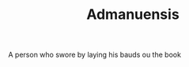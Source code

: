 ---
title: Admanuensis
letter: A
permalink: "/definitions/admanuensis.html"
body: A person who swore by laying his bauds ou the book
published_at: '2018-07-07'
layout: post
---